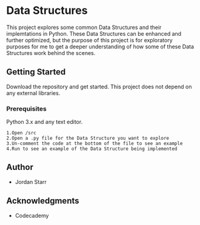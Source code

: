 # Data Structures
This project explores some common Data Structures and their implemtations in Python. These Data Structures can be enhanced and further optimized, but the purpose of this project is for exploratory purposes for me to get a deeper understanding of how some of these Data Structures work behind the scenes.

## Getting Started

Download the repository and get started. This project does not depend on any external libraries. 

### Prerequisites

Python 3.x and any text editor.

```
1.Open /src
2.Open a .py file for the Data Structure you want to explore
3.Un-comment the code at the bottom of the file to see an example
4.Run to see an example of the Data Structure being implemented
```

## Author

* Jordan Starr

## Acknowledgments

* Codecademy
